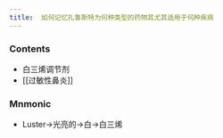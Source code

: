 ```yaml
---
title:  如何记忆扎鲁斯特为何种类型的药物其尤其适用于何种疾病
--- 
```


### Contents
-  白三烯调节剂
- [[过敏性鼻炎]]
### Mnmonic
- Luster→光亮的→白→白三烯

